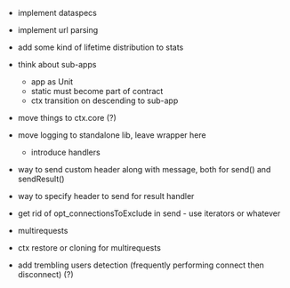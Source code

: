* implement dataspecs
* implement url parsing

* add some kind of lifetime distribution to stats

* think about sub-apps
	* app as Unit
	* static must become part of contract
	* ctx transition on descending to sub-app

* move things to ctx.core (?)

* move logging to standalone lib, leave wrapper here
	* introduce handlers

* way to send custom header along with message, both for send() and sendResult()
* way to specify header to send for result handler
* get rid of opt_connectionsToExclude in send - use iterators or whatever

* multirequests
* ctx restore or cloning for multirequests

* add trembling users detection (frequently performing connect then disconnect) (?)
